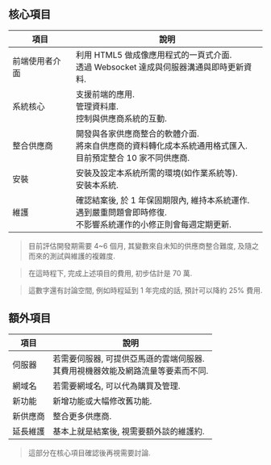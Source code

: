 
## 核心項目

|項目|說明|
|---|---|
|前端使用者介面|利用 HTML5 做成像應用程式的一頁式介面. <br />透過 Websocket 達成與伺服器溝通與即時更新資料.|
|系統核心|支援前端的應用. <br />管理資料庫. <br />控制與供應商系統的互動.|
|整合供應商|開發與各家供應商整合的軟體介面. <br />將來自供應商的資料轉化成本系統通用格式匯入. <br />目前預定整合 10 家不同供應商. |
|安裝|安裝及設定本系統所需的環境(如作業系統等). <br />安裝本系統.|
|維護|確認結案後, 於 1 年保固期限內, 維持本系統運作. <br />遇到嚴重問題會即時修復. <br />不影響系統運作的小修正則會每週定期更新.|


> 目前評估開發期需要 4~6 個月, 其變數來自未知的供應商整合難度, 及隨之而來的測試與維護的複雜度.

> 在這時程下, 完成上述項目的費用, 初步估計是 70 萬.

> 這數字還有討論空間, 例如時程延到 1 年完成的話, 預計可以降約 25% 費用. 


## 額外項目

|項目|說明|
|---|---|
|伺服器|若需要伺服器, 可提供亞馬遜的雲端伺服器. <br />其費用視機器效能及網路流量等要素而不同.|
|網域名|若需要網域名, 可以代為購買及管理.|
|新功能|新增功能或大幅修改舊功能.|
|新供應商|整合更多供應商.|
|延長維護|基本上就是結案後, 視需要額外談的維護約.|

> 這部分在核心項目確認後再視需要討論.

